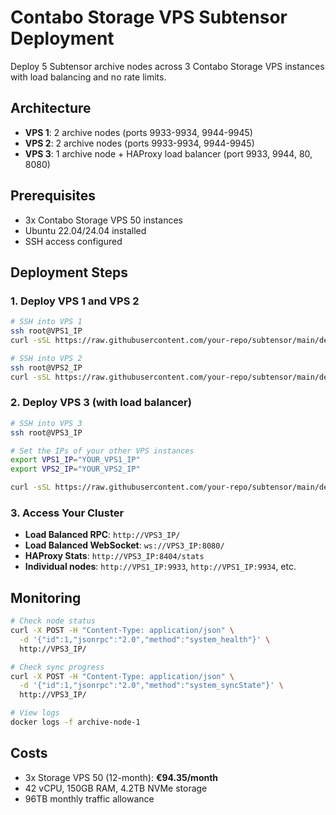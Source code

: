 # Contabo Storage VPS Subtensor Deployment

Deploy 5 Subtensor archive nodes across 3 Contabo Storage VPS instances with load balancing and no rate limits.

## Architecture

- **VPS 1**: 2 archive nodes (ports 9933-9934, 9944-9945)
- **VPS 2**: 2 archive nodes (ports 9933-9934, 9944-9945) 
- **VPS 3**: 1 archive node + HAProxy load balancer (port 9933, 9944, 80, 8080)

## Prerequisites

- 3x Contabo Storage VPS 50 instances
- Ubuntu 22.04/24.04 installed
- SSH access configured

## Deployment Steps

### 1. Deploy VPS 1 and VPS 2

```bash
# SSH into VPS 1
ssh root@VPS1_IP
curl -sSL https://raw.githubusercontent.com/your-repo/subtensor/main/deploy-dual-nodes.sh | bash

# SSH into VPS 2  
ssh root@VPS2_IP
curl -sSL https://raw.githubusercontent.com/your-repo/subtensor/main/deploy-dual-nodes.sh | bash
```

### 2. Deploy VPS 3 (with load balancer)

```bash
# SSH into VPS 3
ssh root@VPS3_IP

# Set the IPs of your other VPS instances
export VPS1_IP="YOUR_VPS1_IP"
export VPS2_IP="YOUR_VPS2_IP"

curl -sSL https://raw.githubusercontent.com/your-repo/subtensor/main/deploy-lb-node.sh | bash
```

### 3. Access Your Cluster

- **Load Balanced RPC**: `http://VPS3_IP/`
- **Load Balanced WebSocket**: `ws://VPS3_IP:8080/`
- **HAProxy Stats**: `http://VPS3_IP:8404/stats`
- **Individual nodes**: `http://VPS1_IP:9933`, `http://VPS1_IP:9934`, etc.

## Monitoring

```bash
# Check node status
curl -X POST -H "Content-Type: application/json" \
  -d '{"id":1,"jsonrpc":"2.0","method":"system_health"}' \
  http://VPS3_IP/

# Check sync progress
curl -X POST -H "Content-Type: application/json" \
  -d '{"id":1,"jsonrpc":"2.0","method":"system_syncState"}' \
  http://VPS3_IP/

# View logs
docker logs -f archive-node-1
```

## Costs

- 3x Storage VPS 50 (12-month): **€94.35/month**
- 42 vCPU, 150GB RAM, 4.2TB NVMe storage
- 96TB monthly traffic allowance
